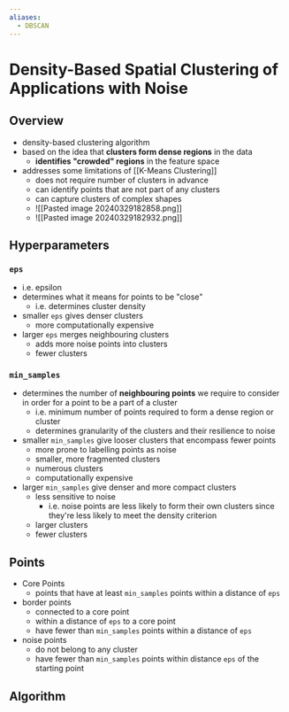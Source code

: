 ```yaml
---
aliases:
  - DBSCAN
---
```

# Density-Based Spatial Clustering of Applications with Noise
## Overview
- density-based clustering algorithm
- based on the idea that **clusters form dense regions** in the data
	- **identifies "crowded" regions** in the feature space
- addresses some limitations of [[K-Means Clustering]]
	- does not require number of clusters in advance
	- can identify points that are not part of any clusters
	- can capture clusters of complex shapes
	- ![[Pasted image 20240329182858.png]]
	- ![[Pasted image 20240329182932.png]]
## Hyperparameters
### `eps`
- i.e. epsilon
- determines what it means for points to be "close"
	- i.e. determines cluster density
- smaller `eps` gives denser clusters
	- more computationally expensive
- larger `eps` merges neighbouring clusters
	- adds more noise points into clusters
	- fewer clusters
### `min_samples`
- determines the number of **neighbouring points** we require to consider in order for a point to be a part of a cluster
	- i.e. minimum number of points required to form a dense region or cluster
	- determines granularity of the clusters and their resilience to noise
- smaller `min_samples` give looser clusters that encompass fewer points
	- more prone to labelling points as noise
	- smaller, more fragmented clusters
	- numerous clusters
	- computationally expensive
- larger `min_samples` give denser and more compact clusters
	- less sensitive to noise
		- i.e. noise points are less likely to form their own clusters since they're less likely to meet the density criterion
	- larger clusters
	- fewer clusters
## Points
- Core Points
	- points that have at least `min_samples` points within a distance of `eps`
- border points
	- connected to a core point
	- within a distance of `eps` to a core point
	- have fewer than `min_samples` points within a distance of `eps`
- noise points
	- do not belong to any cluster
	- have fewer than `min_samples` points within distance `eps` of the starting point
## Algorithm
